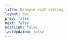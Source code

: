 ```yaml
---
title: Example root sibling
layout: doc
prev: false
next: false
editLink: false
lastUpdated: false
---
```


